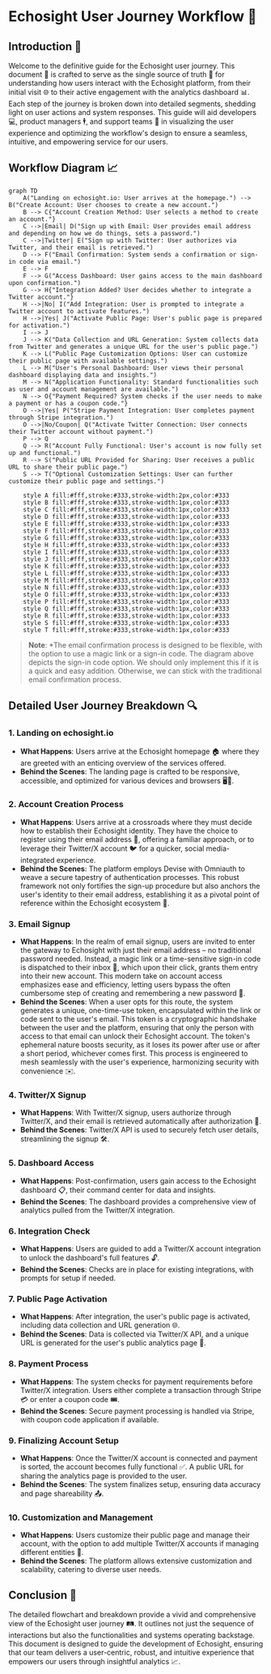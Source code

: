 # Echosight User Journey Workflow 🚀

## Introduction 📝

Welcome to the definitive guide for the Echosight user journey. This document 📄 is crafted to serve as the single source of truth 🧭 for understanding how users interact with the Echosight platform, from their initial visit 🌐 to their active engagement with the analytics dashboard 📊. Each step of the journey is broken down into detailed segments, shedding light on user actions and system responses. This guide will aid developers 💻, product managers 🕴️, and support teams 🤝 in visualizing the user experience and optimizing the workflow's design to ensure a seamless, intuitive, and empowering service for our users.

## Workflow Diagram 📈

```mermaid
graph TD
    A("Landing on echosight.io: User arrives at the homepage.") --> B("Create Account: User chooses to create a new account.")
    B --> C{"Account Creation Method: User selects a method to create an account."}
    C -->|Email| D("Sign up with Email: User provides email address and depending on how we do things, sets a password.")
    C -->|Twitter| E("Sign up with Twitter: User authorizes via Twitter, and their email is retrieved.")
    D --> F("Email Confirmation: System sends a confirmation or sign-in code via email.")
    E --> F
    F --> G("Access Dashboard: User gains access to the main dashboard upon confirmation.")
    G --> H{"Integration Added? User decides whether to integrate a Twitter account."}
    H -->|No| I("Add Integration: User is prompted to integrate a Twitter account to activate features.")
    H -->|Yes| J("Activate Public Page: User's public page is prepared for activation.")
    I --> J
    J --> K("Data Collection and URL Generation: System collects data from Twitter and generates a unique URL for the user's public page.")
    K --> L("Public Page Customization Options: User can customize their public page with available settings.")
    L --> M("User's Personal Dashboard: User views their personal dashboard displaying data and insights.")
    M --> N("Application Functionality: Standard functionalities such as user and account management are available.")
    N --> O{"Payment Required? System checks if the user needs to make a payment or has a coupon code."}
    O -->|Yes| P("Stripe Payment Integration: User completes payment through Stripe integration.")
    O -->|No/Coupon| Q("Activate Twitter Connection: User connects their Twitter account without payment.")
    P --> Q
    Q --> R("Account Fully Functional: User's account is now fully set up and functional.")
    R --> S("Public URL Provided for Sharing: User receives a public URL to share their public page.")
    S --> T("Optional Customization Settings: User can further customize their public page and settings.")

    style A fill:#fff,stroke:#333,stroke-width:2px,color:#333
    style B fill:#fff,stroke:#333,stroke-width:1px,color:#333
    style C fill:#fff,stroke:#333,stroke-width:1px,color:#333
    style D fill:#fff,stroke:#333,stroke-width:1px,color:#333
    style E fill:#fff,stroke:#333,stroke-width:1px,color:#333
    style F fill:#fff,stroke:#333,stroke-width:1px,color:#333
    style G fill:#fff,stroke:#333,stroke-width:1px,color:#333
    style H fill:#fff,stroke:#333,stroke-width:1px,color:#333
    style I fill:#fff,stroke:#333,stroke-width:1px,color:#333
    style J fill:#fff,stroke:#333,stroke-width:1px,color:#333
    style K fill:#fff,stroke:#333,stroke-width:1px,color:#333
    style L fill:#fff,stroke:#333,stroke-width:1px,color:#333
    style M fill:#fff,stroke:#333,stroke-width:1px,color:#333
    style N fill:#fff,stroke:#333,stroke-width:1px,color:#333
    style O fill:#fff,stroke:#333,stroke-width:1px,color:#333
    style P fill:#fff,stroke:#333,stroke-width:1px,color:#333
    style Q fill:#fff,stroke:#333,stroke-width:1px,color:#333
    style R fill:#fff,stroke:#333,stroke-width:1px,color:#333
    style S fill:#fff,stroke:#333,stroke-width:1px,color:#333
    style T fill:#fff,stroke:#333,stroke-width:1px,color:#333
```

> **Note**: *The email confirmation process is designed to be flexible, with the option to use a magic link or a sign-in code. The diagram above depicts the sign-in code option. We should only implement this if it is a quick and easy addition. Otherwise, we can stick with the traditional email confirmation process.

## Detailed User Journey Breakdown 🔍

### 1. Landing on echosight.io

- **What Happens**: Users arrive at the Echosight homepage 🏠 where they are greeted with an enticing overview of the services offered.
- **Behind the Scenes**: The landing page is crafted to be responsive, accessible, and optimized for various devices and browsers 🖥️📱.

### 2. Account Creation Process

* **What Happens**: Users arrive at a crossroads where they must decide how to establish their Echosight identity. They have the choice to register using their email address 📧, offering a familiar approach, or to leverage their Twitter/X account 🐦 for a quicker, social media-integrated experience.
* **Behind the Scenes**: The platform employs Devise with Omniauth to weave a secure tapestry of authentication processes. This robust framework not only fortifies the sign-up procedure but also anchors the user's identity to their email address, establishing it as a pivotal point of reference within the Echosight ecosystem 🔐.

### 3. Email Signup

* **What Happens**: In the realm of email signup, users are invited to enter the gateway to Echosight with just their email address – no traditional password needed. Instead, a magic link or a time-sensitive sign-in code is dispatched to their inbox 💌, which upon their click, grants them entry into their new account. This modern take on account access emphasizes ease and efficiency, letting users bypass the often cumbersome step of creating and remembering a new password 🔑.
* **Behind the Scenes**: When a user opts for this route, the system generates a unique, one-time-use token, encapsulated within the link or code sent to the user's email. This token is a cryptographic handshake between the user and the platform, ensuring that only the person with access to that email can unlock their Echosight account. The token's ephemeral nature boosts security, as it loses its power after use or after a short period, whichever comes first. This process is engineered to mesh seamlessly with the user's experience, harmonizing security with convenience ✉️.

### 4. Twitter/X Signup

- **What Happens**: With Twitter/X signup, users authorize through Twitter/X, and their email is retrieved automatically after authorization 🔄.
- **Behind the Scenes**: Twitter/X API is used to securely fetch user details, streamlining the signup 🛠️.

### 5. Dashboard Access

- **What Happens**: Post-confirmation, users gain access to the Echosight dashboard 📋, their command center for data and insights.
- **Behind the Scenes**: The dashboard provides a comprehensive view of analytics pulled from the Twitter/X integration.

### 6. Integration Check

- **What Happens**: Users are guided to add a Twitter/X account integration to unlock the dashboard's full features 🔓.
- **Behind the Scenes**: Checks are in place for existing integrations, with prompts for setup if needed.

### 7. Public Page Activation

- **What Happens**: After integration, the user's public page is activated, including data collection and URL generation 🌐.
- **Behind the Scenes**: Data is collected via Twitter/X API, and a unique URL is generated for the user's public analytics page 📌.

### 8. Payment Process

- **What Happens**: The system checks for payment requirements before Twitter/X integration. Users either complete a transaction through Stripe 💳 or enter a coupon code 🎟️.
- **Behind the Scenes**: Secure payment processing is handled via Stripe, with coupon code application if available.

### 9. Finalizing Account Setup

- **What Happens**: Once the Twitter/X account is connected and payment is sorted, the account becomes fully functional ✅. A public URL for sharing the analytics page is provided to the user.
- **Behind the Scenes**: The system finalizes setup, ensuring data accuracy and page shareability 📤.

### 10. Customization and Management

- **What Happens**: Users customize their public page and manage their account, with the option to add multiple Twitter/X accounts if managing different entities 🔄.
- **Behind the Scenes**: The platform allows extensive customization and scalability, catering to diverse user needs.

## Conclusion 🎉

The detailed flowchart and breakdown provide a vivid and comprehensive view of the Echosight user journey 🛤️. It outlines not just the sequence of interactions but also the functionalities and systems operating backstage. This document is designed to guide the development of Echosight, ensuring that our team delivers a user-centric, robust, and intuitive experience that empowers our users through insightful analytics 📈.
